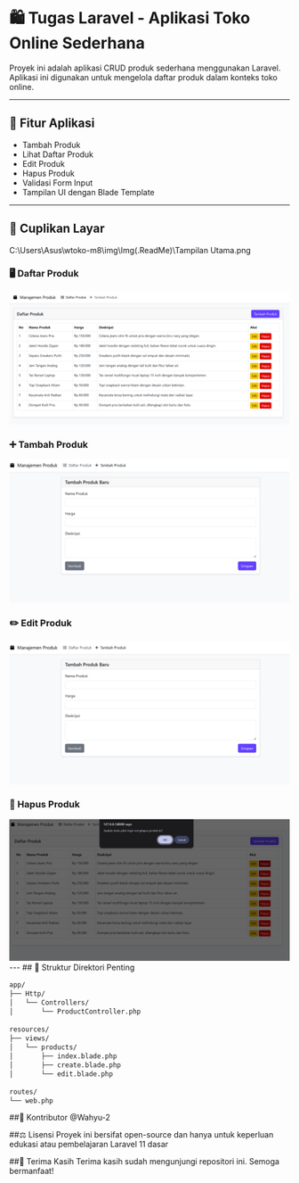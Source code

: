 # 🛍️ Tugas Laravel - Aplikasi Toko Online Sederhana

Proyek ini adalah aplikasi CRUD produk sederhana menggunakan Laravel. Aplikasi ini digunakan untuk mengelola daftar produk dalam konteks toko online.

---

## 🚀 Fitur Aplikasi

- Tambah Produk
- Lihat Daftar Produk
- Edit Produk
- Hapus Produk
- Validasi Form Input
- Tampilan UI dengan Blade Template

---

## 📸 Cuplikan Layar
C:\Users\Asus\wtoko-m8\img\Img(.ReadMe)\Tampilan Utama.png
### 🖥️ Daftar Produk
<img src="img/Img(.ReadMe)/Tampilan Utama.png" alt="Tampilan daftar produk" width="600"/>

### ➕ Tambah Produk
<img src="img/Img(.ReadMe)/Tampilan Tambah Produk.png" alt="Form tambah produk" width="600"/>

### ✏️ Edit Produk 
<img src="img/Img(.ReadMe)/Tampilan Tambah Produk.png" alt="Form edit produk" width="600"/>

### 💾 Hapus Produk
<img src="img/Img(.ReadMe)/Tampilan Hapus.png" alt="Form Hapus produk" width="600"/>
---
## 📁 Struktur Direktori Penting

```plaintext
app/
├── Http/
│   └── Controllers/
│       └── ProductController.php

resources/
├── views/
│   └── products/
│       ├── index.blade.php
│       ├── create.blade.php
│       └── edit.blade.php

routes/
└── web.php
```

##👤 Kontributor
@Wahyu-2

##⚖️ Lisensi
Proyek ini bersifat open-source dan hanya untuk keperluan edukasi atau pembelajaran Laravel 11 dasar

##🙌 Terima Kasih
Terima kasih sudah mengunjungi repositori ini. Semoga bermanfaat!
